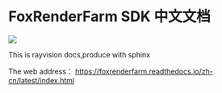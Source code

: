 FoxRenderFarm SDK 中文文档
==========================

[![](https://img.shields.io/badge/docs--%E4%B8%AD%E6%96%87%E7%AE%80%E4%BD%93-latest-green)](https://foxrenderfarm.readthedocs.io/zh-cn/latest)

This is rayvision docs,produce with sphinx

 The web address：  https://foxrenderfarm.readthedocs.io/zh-cn/latest/index.html
